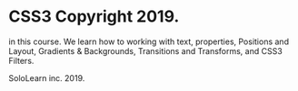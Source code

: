 # CSS3 Copyright 2019.

in this course. We learn how to working with text, properties, Positions and Layout, Gradients & Backgrounds, Transitions and Transforms, and CSS3 Filters.

SoloLearn inc. 2019.
